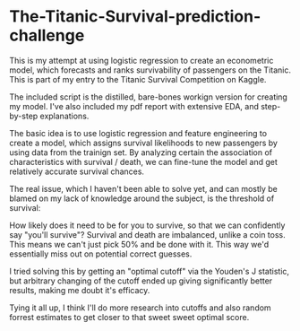 # The-Titanic-Survival-prediction-challenge


This is my attempt at using logistic regression to create an econometric model, which forecasts and ranks survivability of passengers on the Titanic. This is part of my entry to the Titanic Survival Competition on Kaggle.

The included script is the distilled, bare-bones workign version for creating my model. I've also included my pdf report with extensive EDA, and step-by-step explanations.

The basic idea is to use logistic regression and feature engineering to create a model, which assigns survival likelihoods to new passengers by using data from the trainign set. By analyzing certain the association of characteristics with survival / death, we can fine-tune the model and get relatively accurate survival chances.

The real issue, which I haven't been able to solve yet, and can mostly be blamed on my lack of knowledge around the subject, is the threshold of survival:

How likely does it need to be for you to survive, so that we can confidently say "you'll survive"? Survival and death are imbalanced, unlike a coin toss. This means we can't just pick 50% and be done with it. This way we'd essentially miss out on potential correct guesses.

I tried solving this by getting an "optimal cutoff" via the Youden's J statistic, but arbitrary changing of the cutoff ended up giving significantly better results, making me doubt it's efficacy.

Tying it all up, I think I'll do more research into cutoffs and also random forrest estimates to get closer to that sweet sweet optimal score.







